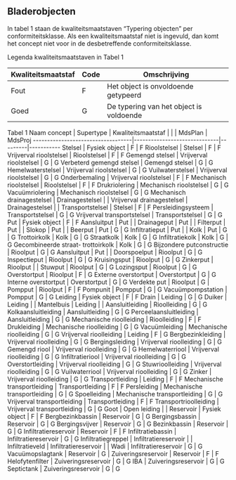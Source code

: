 ## Bladerobjecten ##
In tabel 1 staan de kwaliteitsmaatstaven “Typering objecten” per conformiteitsklasse. Als een kwaliteitsmaatstaf niet is ingevuld, dan komt het concept niet voor in de desbetreffende conformiteitsklasse.

Legenda kwaliteitsmaatstaven in Tabel 1

Kwaliteitsmaatstaf     | Code    | Omschrijving
-----------------------|---------|-------------
Fout                   | F       | Het object is onvoldoende getypeerd
Goed                   | G       | De typering van het object is voldoende

Tabel 1
Naam concept                       | Supertype                    | Kwaliteitsmaatstaf |
                                   |                              | MdsPlan | MdsProj
-----------------------------------|------------------------------|---------|-----------
Stelsel                            | Fysiek object                | F  | F
Rioolstelsel                       | Stelsel                      | F  | F
Vrijverval rioolstelsel            | Rioolstelsel                 | F  | F
Gemengd stelsel                    | Vrijverval rioolstelsel      | G  | G
Verbeterd gemengd stelsel          | Gemengd stelsel              | G  | G
Hemelwaterstelsel                  | Vrijverval rioolstelsel      | G  | G
Vuilwaterstelsel                   | Vrijverval rioolstelsel      | G  | G
Onderbemaling                      | Vrijverval rioolstelsel      | F  | F
Mechanisch rioolstelsel            | Rioolstelsel                 | F  | F
Drukriolering                      | Mechanisch rioolstelsel      | G  | G
Vacuümriolering                    | Mechanisch rioolstelsel      | G  | G
Mechanisch drainagestelsel         | Drainagestelsel | |
Vrijverval drainagestelsel         | Drainagestelsel | |
Transportstelsel                   | Stelsel                      | F  | F
Persleidingsysteem                 | Transportstelsel             | G  | G
Vrijverval transportstelsel        | Transportstelsel             | G  | G
Put                                | Fysiek object                | F  | F
Aansluitput                        | Put | |
Drainageput                        | Put | |
Filterput                          | Put | |
Slokop                             | Put | |
Beerput                            | Put                          | G  | G
Infiltratieput                     | Put | |
Kolk                               | Put                          | G  | G
Trottoirkolk                       | Kolk                         | G  | G
Straatkolk                         | Kolk                         | G  | G
Infiltratiekolk                    | Kolk                         | G  | G
Gecombineerde straat- trottoirkolk | Kolk                         | G  | G
Bijzondere putconstructie          | Rioolput                     | G  | G
Aansluitput                        | Put | |
Doorspoelput                       | Rioolput                     | G  | G
Inspectieput                       | Rioolput                     | G  | G
Kruisingsput                       | Rioolput                     | G  | G
Zinkerput                          | Rioolput | |
Stuwput                            | Rioolput                     | G  | G
Lozingsput                         | Rioolput                     | G  | G
Overstortput                       | Rioolput                     | F  | G
Externe overstortput               | Overstortput                 | G  | G
Interne overstortput               | Overstortput                 | G  | G
Verdekte put                       | Rioolput                     | G  |
Pompput                            | Rioolput                     | F  | F
Pompunit                           | Pompput                      | G  | G
Vacuümpompstation                  | Pompput                      | G  | G
Leiding                            | Fysiek object                | F  | F
Drain                              | Leiding                      | G  | G
Duiker                             | Leiding | |
Mantelbuis                         | Leiding | |
Aansluitleiding                    | Rioolleiding                 | G  | G
Kolkaansluitleiding                | Aansluitleiding              | G  | G
Perceelaansluitleiding             | Aansluitleiding              | G  | G
Mechanische rioolleiding           | Rioolleiding                 | F  | F
Drukleiding                        | Mechanische rioolleiding     | G  | G
Vacuümleiding                      | Mechanische rioolleiding     | G  | G
Vrijverval rioolleiding            | Leiding                      | F  | G
Bergbezinkleiding                  | Vrijverval rioolleiding      | G  | G
Bergingsleiding                    | Vrijverval rioolleiding      | G  | G
Gemengd riool                      | Vrijverval rioolleiding      | G  | G
Hemelwaterriool                    | Vrijverval rioolleiding      | G  | G
Infiltratieriool                   | Vrijverval rioolleiding      | G  | G
Overstortleiding                   | Vrijverval rioolleiding      | G  | G
Stuwrioolleiding                   | Vrijverval rioolleiding      | G  | G
Vuilwaterriool                     | Vrijverval rioolleiding      | G  | G
Zinker                             | Vrijverval rioolleiding      | G  | G
Transportleiding                   | Leiding                      | F  | F
Mechanische transportleiding       | Transportleiding             | F  | F
Persleiding                        | Mechanische transportleiding | G  | G
Spoelleiding                       | Mechanische transportleiding | G  | G
Vrijverval transportleiding        | Transportleiding             | F  | F
Transportrioolleiding              | Vrijverval transportleiding  | G  | G
Goot                               | Open leiding | |
Reservoir                          | Fysiek object                | F  | F
Bergbezinkbassin                   | Reservoir                    | G  | G
Bergingsbassin                     | Reservoir                    | G  | G
Bergingsvijver                     | Reservoir                    | G  | G
Bezinkbassin                       | Reservoir                    | G  | G
Infiltratiereservoir               | Reservoir                    | F  | F
Infiltratiebassin                  | Infiltratiereservoir         | G  | G
Infiltratiegreppel                 | Infiltratiereservoir | |
Infiltratieveld                    | Infiltratiereservoir | |
Wadi                               | Infiltratiereservoir         | G  | G
Vacuümopslagtank                   | Reservoir                    | G |
Zuiveringsreservoir                | Reservoir                    | F  | F
Helofytenfilter                    | Zuiveringsreservoir          | G  | G
IBA                                | Zuiveringsreservoir          | G  | G
Septictank                         | Zuiveringsreservoir          | G  | G
